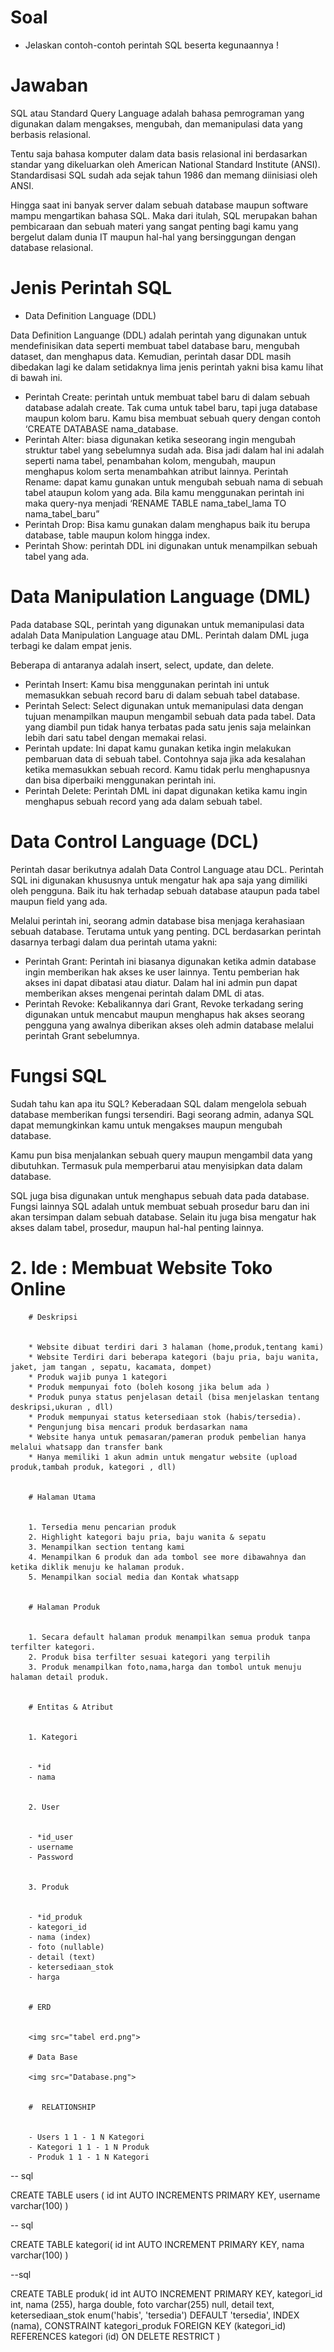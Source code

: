 # Soal

- Jelaskan contoh-contoh perintah SQL beserta kegunaannya !
# Jawaban 

SQL atau Standard Query Language adalah bahasa pemrograman yang digunakan dalam mengakses, mengubah, dan memanipulasi data yang berbasis relasional.

Tentu saja bahasa komputer dalam data basis relasional ini berdasarkan standar yang dikeluarkan oleh American National Standard Institute (ANSI). Standardisasi SQL sudah ada sejak tahun 1986 dan memang diinisiasi oleh ANSI.

Hingga saat ini banyak server dalam sebuah database maupun software mampu mengartikan bahasa SQL. Maka dari itulah, SQL merupakan bahan pembicaraan dan sebuah materi yang sangat penting bagi kamu yang bergelut dalam dunia IT maupun hal-hal yang bersinggungan dengan database relasional.

# Jenis Perintah SQL


- Data Definition Language (DDL)

Data Definition Languange (DDL) adalah perintah yang digunakan untuk mendefinisikan data seperti membuat tabel database baru, mengubah dataset, dan menghapus data. Kemudian, perintah dasar DDL masih dibedakan lagi ke dalam setidaknya lima jenis perintah yakni bisa kamu lihat di bawah ini.

- Perintah Create: perintah untuk membuat tabel baru di dalam sebuah database adalah create. Tak cuma untuk tabel baru, tapi juga database maupun kolom baru. Kamu bisa membuat sebuah query dengan contoh ‘CREATE DATABASE nama_database.
- Perintah Alter: biasa digunakan ketika seseorang ingin mengubah struktur tabel yang sebelumnya sudah ada. Bisa jadi dalam hal ini adalah seperti nama tabel, penambahan kolom, mengubah, maupun menghapus kolom serta menambahkan atribut lainnya.
Perintah Rename: dapat kamu gunakan untuk mengubah sebuah nama di sebuah tabel ataupun kolom yang ada. Bila kamu menggunakan perintah ini maka query-nya menjadi ‘RENAME TABLE nama_tabel_lama TO nama_tabel_baru”
- Perintah Drop: Bisa kamu gunakan dalam menghapus baik itu berupa database, table maupun kolom hingga index.
- Perintah Show: perintah DDL ini digunakan untuk menampilkan sebuah tabel yang ada.

# Data Manipulation Language (DML)
Pada database SQL, perintah yang digunakan untuk memanipulasi data adalah Data Manipulation Language atau DML. Perintah dalam DML juga terbagi ke dalam empat jenis.

Beberapa di antaranya adalah insert, select, update, dan delete.

- Perintah Insert: Kamu bisa menggunakan perintah ini untuk memasukkan sebuah record baru di dalam sebuah tabel database.
- Perintah Select: Select digunakan untuk memanipulasi data dengan tujuan menampilkan maupun mengambil sebuah data pada tabel. Data yang diambil pun tidak hanya terbatas pada satu jenis saja melainkan lebih dari satu tabel dengan memakai relasi.
- Perintah update: Ini dapat kamu gunakan ketika ingin melakukan pembaruan data di sebuah tabel. Contohnya saja jika ada kesalahan ketika memasukkan sebuah record. Kamu tidak perlu menghapusnya dan bisa diperbaiki menggunakan perintah ini.
- Perintah Delete: Perintah DML ini dapat digunakan ketika kamu ingin menghapus sebuah record yang ada dalam sebuah tabel.


# Data Control Language (DCL)

Perintah dasar berikutnya adalah Data Control Language atau DCL. Perintah SQL ini digunakan khususnya untuk mengatur hak apa saja yang dimiliki oleh pengguna. Baik itu hak terhadap sebuah database ataupun pada tabel maupun field yang ada.

Melalui perintah ini, seorang admin database bisa menjaga kerahasiaan sebuah database. Terutama untuk yang penting. DCL berdasarkan perintah dasarnya terbagi dalam dua perintah utama yakni:

- Perintah Grant: Perintah ini biasanya digunakan ketika admin database ingin memberikan hak akses ke user lainnya. Tentu pemberian hak akses ini dapat dibatasi atau diatur. Dalam hal ini admin pun dapat memberikan akses mengenai perintah dalam DML di atas.
- Perintah Revoke: Kebalikannya dari Grant, Revoke terkadang sering digunakan untuk mencabut maupun menghapus hak akses seorang pengguna yang awalnya diberikan akses oleh admin database melalui perintah Grant sebelumnya.

# Fungsi SQL
Sudah tahu kan apa itu SQL? Keberadaan SQL dalam mengelola sebuah database memberikan fungsi tersendiri. Bagi seorang admin, adanya SQL dapat memungkinkan kamu untuk mengakses maupun mengubah database.

Kamu pun bisa menjalankan sebuah query maupun mengambil data yang dibutuhkan. Termasuk pula memperbarui atau menyisipkan data dalam database.

SQL juga bisa digunakan untuk menghapus sebuah data pada database. Fungsi lainnya SQL adalah untuk membuat sebuah prosedur baru dan ini akan tersimpan dalam sebuah database. Selain itu juga bisa mengatur hak akses dalam tabel, prosedur, maupun hal-hal penting lainnya.



# 2. Ide : Membuat Website Toko Online 
		

		

		# Deskripsi
		

		* Website dibuat terdiri dari 3 halaman (home,produk,tentang kami)
		* Website Terdiri dari beberapa kategori (baju pria, baju wanita, jaket, jam tangan , sepatu, kacamata, dompet)
		* Produk wajib punya 1 kategori
		* Produk mempunyai foto (boleh kosong jika belum ada )
		* Produk punya status penjelasan detail (bisa menjelaskan tentang deskripsi,ukuran , dll)
		* Produk mempunyai status ketersediaan stok (habis/tersedia).
		* Pengunjung bisa mencari produk berdasarkan nama
		* Website hanya untuk pemasaran/pameran produk pembelian hanya melalui whatsapp dan transfer bank
		* Hanya memiliki 1 akun admin untuk mengatur website (upload produk,tambah produk, kategori , dll)
		

		# Halaman Utama
		

		1. Tersedia menu pencarian produk
		2. Highlight kategori baju pria, baju wanita & sepatu
		3. Menampilkan section tentang kami 
		4. Menampilkan 6 produk dan ada tombol see more dibawahnya dan ketika diklik menuju ke halaman produk.
		5. Menampilkan social media dan Kontak whatsapp
		

		# Halaman Produk
		

		1. Secara default halaman produk menampilkan semua produk tanpa terfilter kategori.
		2. Produk bisa terfilter sesuai kategori yang terpilih
		3. Produk menampilkan foto,nama,harga dan tombol untuk menuju halaman detail produk.
		

		# Entitas & Atribut 
		

		1. Kategori
		

		- *id 
		- nama
		

		2. User 
		

		- *id_user
		- username
		- Password
		

		3. Produk 
		

		- *id_produk
		- kategori_id
		- nama (index)
		- foto (nullable)
		- detail (text)
		- ketersediaan_stok
		- harga
		

		# ERD
		

		<img src="tabel erd.png">

		# Data Base

		<img src="Database.png">
		

		#  RELATIONSHIP
		

		- Users 1 1 - 1 N Kategori
		- Kategori 1 1 - 1 N Produk
		- Produk 1 1 - 1 N Kategori

-- sql

CREATE TABLE users (
	id int AUTO INCREMENTS PRIMARY KEY,
	username varchar(100)
)

-- sql

CREATE TABLE kategori(
	id int AUTO INCREMENT PRIMARY KEY,
	nama varchar(100)
)

--sql

CREATE TABLE produk(
	id int AUTO INCREMENT PRIMARY KEY,
	kategori_id int,
	nama (255),
	harga double,
	foto varchar(255) null,
	detail text,
	ketersediaan_stok enum('habis', 'tersedia') DEFAULT 'tersedia',
	INDEX (nama),
	CONSTRAINT kategori_produk
	FOREIGN KEY (kategori_id) REFERENCES kategori (id)
	ON DELETE RESTRICT
)

